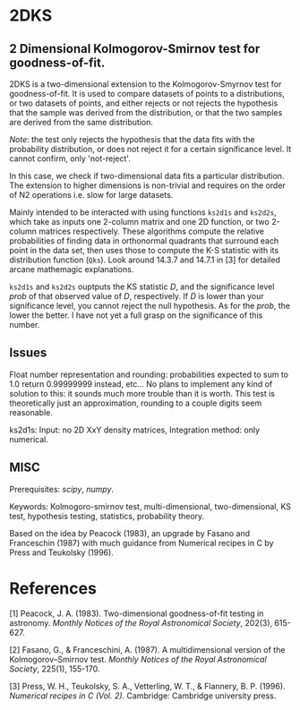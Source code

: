 # 2DKS
## 2 Dimensional Kolmogorov-Smirnov test for goodness-of-fit.

2DKS is a two-dimensional extension to the Kolmogorov-Smyrnov test for goodness-of-fit.
It is used to compare datasets of points to a distributions, or two datasets of points, and either rejects or not rejects the hypothesis that the sample was derived from the distribution, or that the two samples are derived from the same distribution.
 
*Note*: the test only rejects the hypothesis that the data fits with the probability distribution, or does not reject it for a certain significance level. It cannot confirm, only 'not-reject'.

In this case, we check if two-dimensional data fits a particular distribution. The extension to higher dimensions is non-trivial and requires on the order of N2 operations i.e. slow for large datasets.

Mainly intended to be interacted with using functions `ks2d1s` and `ks2d2s`, which take as inputs one 2-column matrix and one 2D function, or two 2-column matrices respectively. 
These algorithms compute the relative probabilities of finding data in orthonormal quadrants that surround each point in the data set, then uses those to compute the K-S statistic with its distribution function (`Qks`). Look around 14.3.7 and 14.7.1 in [3] for detailed arcane mathemagic explanations. 

`ks2d1s` and `ks2d2s` ouptputs the KS statistic *D*, and the significance level *prob* of that observed value of *D*, respectively. If *D* is lower than your significance level, you cannot reject the null hypothesis. As for the *prob*, the lower the better. I have not yet a full grasp on the significance of this number.

## Issues
Float number representation and rounding: probabilities expected to sum to 1.0 return 0.99999999 instead, etc...  No plans to implement any kind of solution to this: it sounds much more trouble than it is worth. This test is theoretically just an approximation, rounding to a couple digits seem reasonable.

ks2d1s: Input: no 2D XxY density matrices, 
    Integration method: only numerical.

## MISC

Prerequisites: *scipy*, *numpy*.

Keywords: Kolmogoro-smirnov test, multi-dimensional, two-dimensional, KS test, hypothesis testing, statistics, probability theory.

Based on the idea by Peacock (1983), an upgrade by Fasano and Franceschin (1987) with
much guidance from Numerical recipes in C by Press and Teukolsky (1996).

# References
[1] Peacock, J. A. (1983). Two-dimensional goodness-of-fit testing in astronomy. *Monthly Notices of the Royal Astronomical Society*, 202(3), 615-627.

[2] Fasano, G., & Franceschini, A. (1987). A multidimensional version of the Kolmogorov–Smirnov test. *Monthly Notices of the Royal Astronomical Society*, 225(1), 155-170.

[3] Press, W. H., Teukolsky, S. A., Vetterling, W. T., & Flannery, B. P. (1996). *Numerical recipes in C (Vol. 2).* Cambridge: Cambridge university press.
